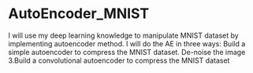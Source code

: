 # AutoEncoder_MNIST
I will use my deep learning knowledge to manipulate MNIST dataset by implementing autoencoder method. I will do the AE in three ways:  Build a simple autoencoder to compress the MNIST dataset. De-noise the image 3.Build a convolutional autoencoder to compress the MNIST dataset
